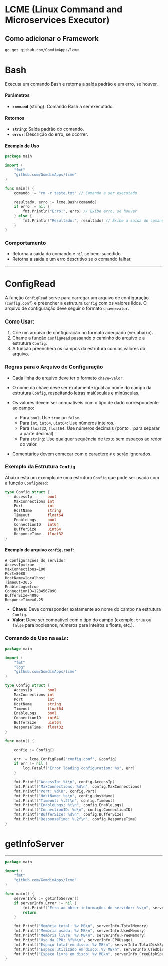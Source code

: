 # LCME (Linux Command and Microservices Executor)

## Como adicionar o Framework

```bash
go get github.com/GomdimApps/lcme
```

# Bash

Executa um comando Bash e retorna a saída padrão e um erro, se houver.

#### Parâmetros

- **`command`** (string): Comando Bash a ser executado.

#### Retornos

- **`string`**: Saída padrão do comando.
- **`error`**: Descrição do erro, se ocorrer.

#### Exemplo de Uso

```go
package main

import (
    "fmt"
    "github.com/GomdimApps/lcme"
)

func main() {
    comando := "rm -r teste.txt" // Comando a ser executado

    resultado, erro := lcme.Bash(comando)
    if erro != nil {
        fmt.Println("Erro:", erro) // Exibe erro, se houver
    } else {
        fmt.Println("Resultado:", resultado) // Exibe a saída do comando
    }
}
```

### Comportamento

- Retorna a saída do comando e `nil` se bem-sucedido.
- Retorna a saída e um erro descritivo se o comando falhar.

---

# ConfigRead

A função `ConfigRead` serve para carregar um arquivo de configuração (`config.conf`) e preencher a estrutura `Config` com os valores lidos. O arquivo de configuração deve seguir o formato `chave=valor`.

### Como Usar:

1. Crie um arquivo de configuração no formato adequado (ver abaixo).
2. Chame a função `ConfigRead` passando o caminho do arquivo e a estrutura `Config`.
3. A função preencherá os campos da estrutura com os valores do arquivo.

### Regras para o Arquivo de Configuração

- Cada linha do arquivo deve ter o formato `chave=valor`.
- O nome da chave deve ser exatamente igual ao nome do campo da estrutura `Config`, respeitando letras maiúsculas e minúsculas.
- Os valores devem ser compatíveis com o tipo de dado correspondente ao campo:
  - Para `bool`: Use `true` ou `false`.
  - Para `int`, `int64`, `uint64`: Use números inteiros.
  - Para `float32`, `float64`: Use números decimais (ponto `.` para separar a parte decimal).
  - Para `string`: Use qualquer sequência de texto sem espaços ao redor do valor.
  
- Comentários devem começar com o caractere `#` e serão ignorados.

### Exemplo da Estrutura `Config`

Abaixo está um exemplo de uma estrutura `Config` que pode ser usada com a função `ConfigRead`:

```go
type Config struct {
    AccessIp       bool
    MaxConnections int
    Port           int
    HostName       string
    Timeout        float64
    EnableLogs     bool
    ConnectionID   int64
    BufferSize     uint64
    ResponseTime   float32
}
```

#### Exemplo de arquivo `config.conf`:

```
# Configurações do servidor
AccessIp=true
MaxConnections=100
Port=8080
HostName=localhost
Timeout=30.5
EnableLogs=true
ConnectionID=1234567890
BufferSize=4096
ResponseTime=0.25
```

- **Chave**: Deve corresponder exatamente ao nome do campo na estrutura `Config`.
- **Valor**: Deve ser compatível com o tipo do campo (exemplo: `true` ou `false` para booleanos, números para inteiros e floats, etc.).

### Comando de Uso na `main`:

```go
package main

import (
    "fmt"
    "log"
    "github.com/GomdimApps/lcme" 
)

type Config struct {
    AccessIp       bool
    MaxConnections int
    Port           int
    HostName       string
    Timeout        float64
    EnableLogs     bool
    ConnectionID   int64
    BufferSize     uint64
    ResponseTime   float32
}

func main() {

    config := Config{}

    err := lcme.ConfigRead("config.conf", &config)
    if err != nil {
        log.Fatalf("Error loading configuration: %s", err)
    }

    fmt.Printf("AccessIp: %t\n", config.AccessIp)
    fmt.Printf("MaxConnections: %d\n", config.MaxConnections)
    fmt.Printf("Port: %d\n", config.Port)
    fmt.Printf("HostName: %s\n", config.HostName)
    fmt.Printf("Timeout: %.2f\n", config.Timeout)
    fmt.Printf("EnableLogs: %t\n", config.EnableLogs)
    fmt.Printf("ConnectionID: %d\n", config.ConnectionID)
    fmt.Printf("BufferSize: %d\n", config.BufferSize)
    fmt.Printf("ResponseTime: %.2f\n", config.ResponseTime)
}
```

# getInfoServer

---

```go
package main

import (
    "fmt"
    "github.com/GomdimApps/lcme" 
)

func main() {
    serverInfo := getInfoServer()
    if serverInfo.Error != nil {
        fmt.Printf("Erro ao obter informações do servidor: %v\n", serverInfo.Error)
        return
    }

    fmt.Printf("Memória total: %v MB\n", serverInfo.TotalMemory)
    fmt.Printf("Memória usada: %v MB\n", serverInfo.UsedMemory)
    fmt.Printf("Memória livre: %v MB\n", serverInfo.FreeMemory)
    fmt.Printf("Uso da CPU: %f%%\n", serverInfo.CPUUsage)
    fmt.Printf("Espaço total em disco: %v MB\n", serverInfo.TotalDiskSpace)
    fmt.Printf("Espaço utilizado em disco: %v MB\n", serverInfo.UsedDiskSpace)
    fmt.Printf("Espaço livre em disco: %v MB\n", serverInfo.FreeDiskSpace)
}
```


